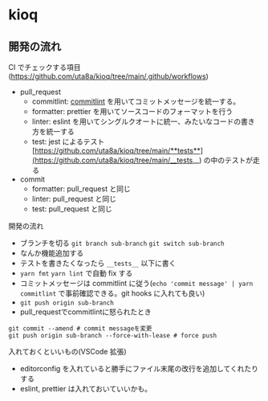# kioq

## 開発の流れ

CI でチェックする項目 (https://github.com/uta8a/kioq/tree/main/.github/workflows)

- pull_request
  - commitlint: [commitlint](https://github.com/conventional-changelog/commitlint) を用いてコミットメッセージを統一する。
  - formatter: prettier を用いてソースコードのフォーマットを行う
  - linter: eslint を用いてシングルクオートに統一、みたいなコードの書き方を統一する
  - test: jest によるテスト [https://github.com/uta8a/kioq/tree/main/**tests**](https://github.com/uta8a/kioq/tree/main/__tests__) の中のテストが走る
- commit
  - formatter: pull_request と同じ
  - linter: pull_request と同じ
  - test: pull_request と同じ

開発の流れ

- ブランチを切る `git branch sub-branch` `git switch sub-branch`
- なんか機能追加する
- テストを書きたくなったら `__tests__` 以下に書く
- `yarn fmt` `yarn lint` で自動 fix する
- コミットメッセージは commitlint に従う(`echo 'commit message' | yarn commitlint` で事前確認できる。git hooks に入れても良い)
- `git push origin sub-branch`
- pull_requestでcommitlintに怒られたとき

```shell
git commit --amend # commit messageを変更
git push origin sub-branch --force-with-lease # force push
```

入れておくといいもの(VSCode 拡張)

- editorconfig を入れていると勝手にファイル末尾の改行を追加してくれたりする
- eslint, prettier は入れておいていいかも。
